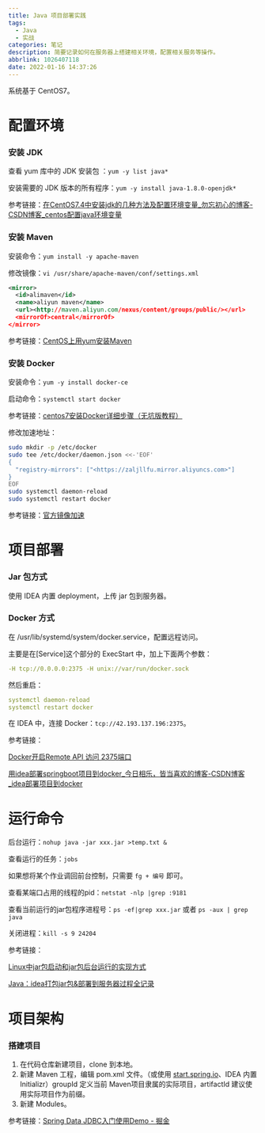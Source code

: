 ```yaml
---
title: Java 项目部署实践
tags:
  - Java
  - 实战
categories: 笔记
description: 简要记录如何在服务器上搭建相关环境，配置相关服务等操作。
abbrlink: 1026407118
date: 2022-01-16 14:37:26
---
```


系统基于 CentOS7。

# 配置环境

### 安装 JDK

查看 yum 库中的 JDK 安装包 ：`yum -y list java*`

安装需要的 JDK 版本的所有程序：`yum -y install java-1.8.0-openjdk*`

参考链接：[在CentOS7.4中安装jdk的几种方法及配置环境变量_勿忘初心的博客-CSDN博客_centos配置java环境变量](https://blog.csdn.net/qq_32786873/article/details/78749384)

### 安装 Maven

安装命令：`yum install -y apache-maven`

修改镜像：`vi /usr/share/apache-maven/conf/settings.xml`

```xml
<mirror>
  <id>alimaven</id>
  <name>aliyun maven</name>
  <url><http://maven.aliyun.com/nexus/content/groups/public/></url>
  <mirrorOf>central</mirrorOf>
</mirror>
```

参考链接：[CentOS上用yum安装Maven](https://www.jianshu.com/p/dfccd5de6032)

### 安装 Docker

安装命令：`yum -y install docker-ce`

启动命令：`systemctl start docker`

参考链接：[centos7安装Docker详细步骤（无坑版教程）](https://cloud.tencent.com/developer/article/1701451)

修改加速地址：

```bash
sudo mkdir -p /etc/docker
sudo tee /etc/docker/daemon.json <<-'EOF'
{
  "registry-mirrors": ["<https://zaljllfu.mirror.aliyuncs.com>"]
}
EOF
sudo systemctl daemon-reload
sudo systemctl restart docker
```

参考链接：[官方镜像加速](https://help.aliyun.com/document_detail/60750.html#title-s0s-jjs-26k)

# 项目部署

### Jar 包方式

使用 IDEA 内置 deployment，上传 jar 包到服务器。

### Docker 方式

在 /usr/lib/systemd/system/docker.service，配置远程访问。

主要是在[Service]这个部分的 ExecStart 中，加上下面两个参数：

```yaml
-H tcp://0.0.0.0:2375 -H unix://var/run/docker.sock
```

然后重启：

```yaml
systemctl daemon-reload
systemctl restart docker
```

在 IDEA 中，连接 Docker：`tcp://42.193.137.196:2375`。

参考链接：

[Docker开启Remote API 访问 2375端口](https://cloud.tencent.com/developer/article/1683689)

[用idea部署springboot项目到docker_今日相乐，皆当喜欢的博客-CSDN博客_idea部署项目到docker](https://blog.csdn.net/weixin_42687829/article/details/104249583)

# 运行命令

后台运行：`nohup java -jar xxx.jar >temp.txt &`

查看运行的任务：`jobs`

如果想将某个作业调回前台控制，只需要 `fg + 编号` 即可。

查看某端口占用的线程的pid：`netstat -nlp |grep :9181`

查看当前运行的jar包程序进程号：`ps -ef|grep xxx.jar` 或者 `ps -aux | grep java`

关闭进程：`kill -s 9 24204`

参考链接：

[Linux中jar包启动和jar包后台运行的实现方式](https://cloud.tencent.com/developer/article/1722069)

[Java：idea打包jar包&部署到服务器过程全记录](https://lullabychen.github.io/2019/10/09/Java-IDEA打jar包-部署到服务器过程全记录/)

# 项目架构

### 搭建项目

1. 在代码仓库新建项目，clone 到本地。
2. 新建 Maven 工程，编辑 pom.xml 文件。（或使用 [start.spring.io](http://start.spring.io)、IDEA 内置 Initializr）groupId 定义当前 Maven项目隶属的实际项目，artifactId 建议使用实际项目作为前缀。
3. 新建 Modules。

参考链接：[Spring Data JDBC入门使用Demo - 掘金](https://juejin.cn/post/6906453629381804046)
